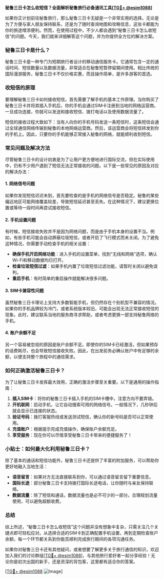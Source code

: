 **秘鲁三日卡怎么收短信？全面解析秘鲁旅行必备通讯工具[[TG💪+ @esim1088](https://t.me/s/esim1088)]**

如果你正计划前往秘鲁旅行，那么秘鲁三日卡无疑是一个非常实用的选择。无论是为了方便与家人朋友保持联系，还是为了随时查询地图和攻略信息，这张卡都能为你的旅途增添便利。然而，在使用过程中，不少人都会遇到“秘鲁三日卡怎么收短信”的问题。今天，我们就来详细解答这个问题，并为你提供全方位的解决方案。

### 秘鲁三日卡是什么？

秘鲁三日卡是一种专门为短期旅行者设计的移动通信服务卡。它通常包含一定的通话时间、短信数量以及数据流量，非常适合在秘鲁短暂停留期间使用。相比传统的国际漫游服务，秘鲁三日卡不仅价格实惠，而且操作简单，是许多游客的首选。

### 收短信的原理

要理解秘鲁三日卡如何接收短信，首先需要了解手机的基本工作原理。当你购买了秘鲁三日卡并将其插入手机后，你的手机会通过SIM卡注册到当地的网络运营商。一旦成功连接，你就可以发送和接收短信、拨打电话以及使用数据流量了。

短信的接收过程大致如下：当有人向你的手机号码发送一条短信时，这条短信会通过全球通信网络传输到秘鲁的本地网络运营商。然后，该运营商会将短信转发到你的手机上。因此，只要你的手机能够正常接入秘鲁的网络，就能顺利收到短信。

### 常见问题及解决方法

尽管秘鲁三日卡的设计初衷是为了让用户更方便地进行国际交流，但在实际使用中，仍有不少用户遇到了短信无法正常接收的问题。以下是一些常见的原因及对应的解决办法：

#### 1. 网络信号问题

如果你发现短信迟迟未到，首先要检查的是手机的网络信号是否稳定。秘鲁的某些偏远地区可能网络覆盖较差，导致短信延迟甚至丢失。在这种情况下，建议更换位置或等待一段时间再尝试接收短信。

#### 2. 手机设置问题

有时候，短信接收失败并不是因为网络问题，而是由于手机本身的设置不当。例如，有些手机可能会自动屏蔽垃圾短信，或者开启了飞行模式而未关闭。为了避免这种情况，你需要手动检查手机的相关设置：

- **确保手机开启网络功能**：进入手机的设置菜单，找到“无线和网络”选项，确认Wi-Fi和移动数据均已打开。
- **检查垃圾短信过滤**：如果手机内置了垃圾短信过滤功能，请暂时关闭以避免误判。
- **重启手机**：有时简单的重启操作就能解决很多问题。

#### 3. SIM卡兼容性问题

虽然秘鲁三日卡理论上支持大多数智能手机，但仍然存在个别机型不兼容的情况。如果你的手机品牌较为冷门，或者系统版本较旧，可能会出现无法正常接收短信的现象。此时，建议联系当地的服务商寻求帮助，或者考虑更换一部支持秘鲁网络的手机。

#### 4. 账户余额不足

另一个容易被忽视的原因是账户余额不足。即使你的SIM卡已经激活，但如果预存的话费耗尽，也会导致短信接收失败。因此，在出发前务必确认账户中有足够的余额，以便支持整个旅程中的通信需求。

### 如何正确激活秘鲁三日卡？

为了让秘鲁三日卡发挥最大效用，正确的激活步骤至关重要。以下是通用的操作指南：

1. **插入SIM卡**：将你的秘鲁三日卡插入手机的SIM卡槽中，注意方向不要弄错。
2. **开机联网**：启动手机，让它自动搜索可用的网络信号。一般情况下，几秒钟后就会显示已连接的状态。
3. **验证号码**：拨打客服热线或发送测试短信，确认你的新号码是否可以正常使用。
4. **充值账户**：根据提示完成充值操作，确保账户余额充足。
5. **享受服务**：现在你可以尽情享受秘鲁三日卡带来的便捷服务了！

### 小贴士：如何最大化利用秘鲁三日卡？

除了基本的通话和短信功能外，秘鲁三日卡还提供了丰富的附加服务，可以帮助你更好地融入当地生活：

- **语音留言**：如果对方无法直接联系到你，可以通过语音留言留下重要信息。
- **国际长途**：部分秘鲁三日卡支持拨打国际长途电话，让你随时与亲友保持联络。
- **数据流量**：除了短信和通话，数据流量也是必不可少的一部分。合理规划流量使用，可以避免超额收费。

### 总结

综上所述，“秘鲁三日卡怎么收短信”这个问题并没有想象中复杂，只需关注几个关键点即可轻松应对。从选择合适的SIM卡到正确配置手机设置，再到定期检查账户余额，每一个环节都关系到你能否顺利完成旅行期间的各项沟通任务。

如果你对秘鲁三日卡还有其他疑问，或者想要了解更多关于旅行通信的知识，欢迎加入我们的讨论群组[[TG💪+ @esim1088](https://t.me/s/esim1088)]，与其他旅行爱好者一起分享经验！无论你是初次出国的新手，还是资深的背包客，这里都有适合你的答案。

[[TG💪+ @esim1088](https://t.me/s/esim1088) ![Image](https://i.postimg.cc/4NQfJmqS/Snipaste-2025-05-13-00-14-12.png)]